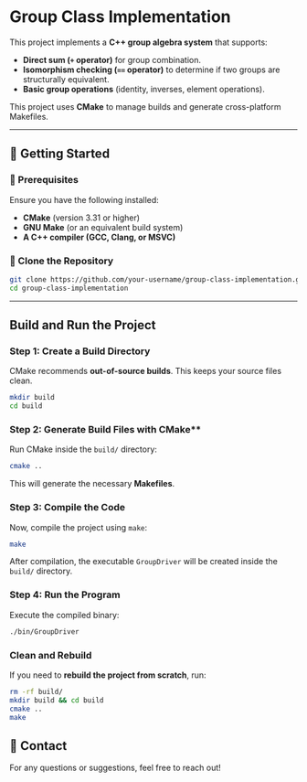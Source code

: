 # **Group Class Implementation**
This project implements a **C++ group algebra system** that supports:
- **Direct sum (`+` operator)** for group combination.
- **Isomorphism checking (`==` operator)** to determine if two groups are structurally equivalent.
- **Basic group operations** (identity, inverses, element operations).

This project uses **CMake** to manage builds and generate cross-platform Makefiles.

---

## **📌 Getting Started**
### **🔹 Prerequisites**
Ensure you have the following installed:
- **CMake** (version 3.31 or higher)
- **GNU Make** (or an equivalent build system)
- **A C++ compiler (GCC, Clang, or MSVC)**

### **🔹 Clone the Repository**
```sh
git clone https://github.com/your-username/group-class-implementation.git
cd group-class-implementation
```

---

## **Build and Run the Project**
### **Step 1: Create a Build Directory**
CMake recommends **out-of-source builds**. This keeps your source files clean.
```sh
mkdir build
cd build
```

### Step 2: Generate Build Files with CMake**
Run CMake inside the `build/` directory:
```sh
cmake ..
```
This will generate the necessary **Makefiles**.

### **Step 3: Compile the Code**
Now, compile the project using `make`:
```sh
make
```
After compilation, the executable `GroupDriver` will be created inside the `build/` directory.

### **Step 4: Run the Program**
Execute the compiled binary:
```sh
./bin/GroupDriver
```


### **Clean and Rebuild**
If you need to **rebuild the project from scratch**, run:
```sh
rm -rf build/
mkdir build && cd build
cmake ..
make
```

## **📌 Contact**
For any questions or suggestions, feel free to reach out!
